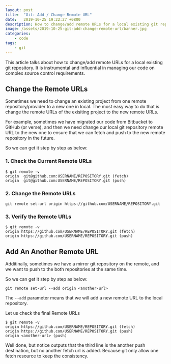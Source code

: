 ```yaml
---
layout: post
title:  "Git: Add / Change Remote URL"
date:   2019-10-25 19:22:27 +0800
description: How to change/add remote URLs for a local existing git repository. It is instrumental and influential in managing our code on complex source control requirements.
image: /assets/2019-10-25-git-add-change-remote-url/banner.jpg
categories:
    - code
tags:
    - git
---
```


This article talks about how to change/add remote URLs for a local existing git repository. It is instrumental and influential in managing our code on complex source control requirements.

## Change the Remote URLs

Sometimes we need to change an existing project from one remote repository/provider to a new one in local. The most easy way to do that is change the remote URLs of the exisiting project to the new remote URLs.

For example, sometimes we have migrated our code from Bitbucket to GitHub (or verse), and then we need change our local git repository remote URL to the new one to ensure that we can fetch and push to the new remote repository in the future.

So we can get it step by step as below:

### 1\. Check the Current Remote URLs

```shell
$ git remote -v
origin  git@github.com:USERNAME/REPOSITORY.git (fetch)
origin  git@github.com:USERNAME/REPOSITORY.git (push)
```

### 2\. Change the Remote URLs

```shell
git remote set-url origin https://github.com/USERNAME/REPOSITORY.git
```

### 3\. Verify the Remote URLs

```shell
$ git remote -v
origin https://github.com/USERNAME/REPOSITORY.git (fetch)
origin https://github.com/USERNAME/REPOSITORY.git (push)
```

## Add An Another Remote URL

Additinally, sometimes we have a mirror git repository on the remote, and we want to push to the both repositories at the same time.

So we can get it step by step as below:

```shell
git remote set-url --add origin <another-url>
```

The `--add` parameter means that we will add a new remote URL to the local repository.

Let us check the final Remote URLs

```shell
$ git remote -v
origin https://github.com/USERNAME/REPOSITORY.git (fetch)
origin https://github.com/USERNAME/REPOSITORY.git (push)
origin <another-url> (push)
```

Well done, but notice outputs that the third line is the another push destination, but no another fetch url is added. Because git only allow one fetch resource to keep the consistency.
